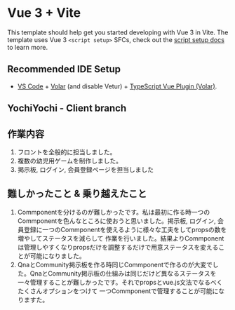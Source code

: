 # Vue 3 + Vite

This template should help get you started developing with Vue 3 in Vite. The template uses Vue 3 `<script setup>` SFCs, check out the [script setup docs](https://v3.vuejs.org/api/sfc-script-setup.html#sfc-script-setup) to learn more.

## Recommended IDE Setup

- [VS Code](https://code.visualstudio.com/) + [Volar](https://marketplace.visualstudio.com/items?itemName=Vue.volar) (and disable Vetur) + [TypeScript Vue Plugin (Volar)](https://marketplace.visualstudio.com/items?itemName=Vue.vscode-typescript-vue-plugin).

## YochiYochi - Client branch

作業内容
---
1. フロントを全般的に担当しました。
2. 複数の幼児用ゲームを制作しました。
3. 掲示板, ログイン, 会員登録ページを担当しました

難しかったこと & 乗り越えたこと
---
1. Commponentを分けるのが難しかったです。私は最初に作る時一つのCommponentを色んなところに使おうと思いました。掲示板, ログイン, 会員登録に一つのCommponentを使えるように様々な工夫をしてpropsの数を増やしてステータスを減らして
   作業を行いました。結果よりCommponentは管理しやすくなりpropsだけを調整するだけで用意ステータスを変えることが可能になりました。
2. QnaとCommunity掲示板を作る時同じCommponentで作るのが大変でした。QnaとCommunity掲示板の仕組みは同じだけど異なるステータスを一々管理することが難しかったです。それでpropsとvue.js文法でなるべくたくさんオプションをつけて
   一つCommponentで管理することが可能になりますた。

